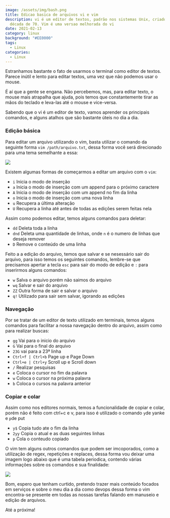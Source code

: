 ```yaml
---
image: /assets/img/bash.png
title: Edicao basica de arquivos vi e vim
description: vi é um editor de textos, padrão nos sistemas Unix, criado na
  década de 70. Vim é uma versao melhorada do vi
date: 2021-02-13
category: linux
background: "#EE0000"
tags:
  - Linux
categories:
  - Linux
---
```

Estranhamos bastante o fato de usarmos o terminal como editor de textos. Parece inútil e lento para editar textos, uma vez que não podemos usar o mouse. 

É aí que a gente se engana. Não percebemos, mas, para editar texto, o mouse mais atrapalha que ajuda, pois temos que constantemente tirar as mãos do teclado e leva-las até o mouse e vice-versa.

Sabendo que o vi é um editor de texto, vamos aprender os principais comandos, e alguns atalhos que são bastante úteis no dia a dia.

### Edição básica

Para editar um arquivo utilizando o vim, basta utilizar o comando da seguinte forma `vim /path/arquivo.txt`, dessa forma você será direcionado para uma tema semelhante a essa:

![](/assets/img/captura-de-tela-de-2021-02-20-22-16-08.png)

Existem algumas formas de começarmos a editar um arquivo com o `vim`:

* `i` Inicia o modo de inserção
* `a` Inicia o modo de inserção com um append para o próximo caractere
* `A` Inicia o modo de inserção com um append no fim da linha
* `o` Inicia o modo de inserção com uma nova linha
* `u` Recupera a última alteração
* `U` Recupera a linha até antes de todas as edições serem feitas nela

Assim como podemos editar, temos alguns comandos para deletar:

* `dd` Deleta toda a linha
* `dnd` Deleta uma quantidade de linhas, onde `n` é o numero de linhas que deseja remover
* `D` Remove o conteúdo de uma linha

Feito a a edição do arquivo, temos que salvar e se nesessário sair do arquivo, para isso temos os seguintes comandos, lembre-se que precisamos apertar a tecla `esc`  para sair do modo de edição e `:` para inserirmos alguns comandos:

* `w` Salva o arquivo porém não saimos do arquivo 
* `wq` Salvar e sair do arquivo
* `ZZ` Outra forma de sair e salvar o arquivo
* `q!` Utilizado para sair sem salvar, igorando as edições

### Navegação

Por se tratar de um editor de texto utilizado em terminais, temos alguns comandos para facilitar a nossa navegação dentro do arquivo, assim como para realizar buscas:

* `gg` Vai para o inicio do arquivo
* `G`  Vai para o final do arquivo
* `23G` vai para a 23ª linha
* `Ctrl+f | Ctrl+b` Page up e Page Down
* `Ctrl+e | Ctrl+y` Scroll up e Scroll down
* `/` Realizar pesquisas
* `e` Coloca o cursor no fim da palavra
* `w` Coloca o cursor na próxima palavra
* `b` Coloca o cursos na palavra anterior

### Copiar e colar

Assim como nos editores normais, temos a funcionalidade de copiar e colar, porém não é feito com ctrl+c e v, para isso é utilizado o comando `y`de yanke e `p`de put

* `y$` Copia tudo ate o fim da linha
* `2yy` Copia o atual e as duas seguintes linhas
* `p` Cola o conteudo copiado

O vim tem alguns outros comandos que podem ser imcoporados, como a utilização de regex, repetições e replaces, dessa forma vou deixar uma imagem logo abaixo que é uma tabela periodica, contendo várias informações sobre os comandos e sua finalidade:

![](/assets/img/vi-teclado.png)



Bom, espero que tenham curtido, pretendo trazer mais conteúdo focados em serviços e sobre o meu dia a dia como devops dessa forma o vim encontra-se presente em todas as nossas tarefas falando em manuseio e edição de arquivos.

Até a próxima!